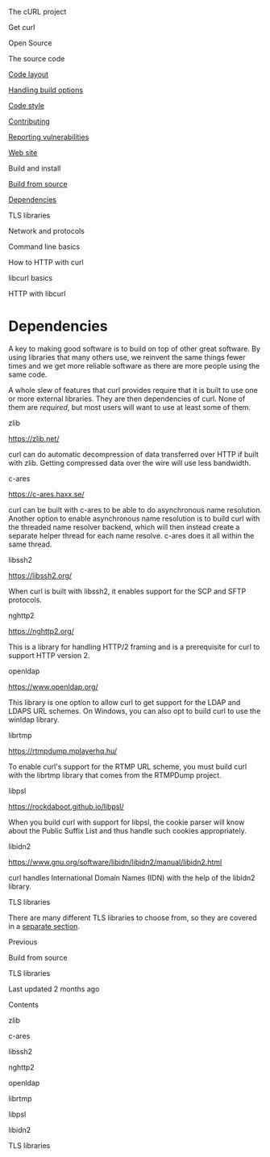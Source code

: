 

<span class="text-4505230f--UIH300-2063425d--textContentFamily-49a318e1--navButtonLabel-14a4968f">The cURL project</span>

<span class="text-4505230f--UIH300-2063425d--textContentFamily-49a318e1--navButtonLabel-14a4968f">Get curl</span>

<span class="text-4505230f--UIH300-2063425d--textContentFamily-49a318e1--navButtonLabel-14a4968f">Open Source</span>

<span class="text-4505230f--UIH300-2063425d--textContentFamily-49a318e1--navButtonLabel-14a4968f">The source code</span>

<a href="../layout.html" class="navButton-94f2579c--pageItemWithChildrenNested-2c5d8183--navButtonClickable-161b88ca"><span class="text-4505230f--UIH300-2063425d--textContentFamily-49a318e1--navButtonLabel-14a4968f">Code layout</span></a>

<a href="../options.html" class="navButton-94f2579c--pageItemWithChildrenNested-2c5d8183--navButtonClickable-161b88ca"><span class="text-4505230f--UIH300-2063425d--textContentFamily-49a318e1--navButtonLabel-14a4968f">Handling build options</span></a>

<a href="../style.html" class="navButton-94f2579c--pageItemWithChildrenNested-2c5d8183--navButtonClickable-161b88ca"><span class="text-4505230f--UIH300-2063425d--textContentFamily-49a318e1--navButtonLabel-14a4968f">Code style</span></a>

<a href="../contributing.html" class="navButton-94f2579c--pageItemWithChildrenNested-2c5d8183--navButtonClickable-161b88ca"><span class="text-4505230f--UIH300-2063425d--textContentFamily-49a318e1--navButtonLabel-14a4968f">Contributing</span></a>

<a href="../reportvuln.html" class="navButton-94f2579c--pageItemWithChildrenNested-2c5d8183--navButtonClickable-161b88ca"><span class="text-4505230f--UIH300-2063425d--textContentFamily-49a318e1--navButtonLabel-14a4968f">Reporting vulnerabilities</span></a>

<a href="../web.html" class="navButton-94f2579c--pageItemWithChildrenNested-2c5d8183--navButtonClickable-161b88ca"><span class="text-4505230f--UIH300-2063425d--textContentFamily-49a318e1--navButtonLabel-14a4968f">Web site</span></a>

<span class="text-4505230f--UIH300-2063425d--textContentFamily-49a318e1--navButtonLabel-14a4968f">Build and install</span>

<a href="fromsource.html" class="navButton-94f2579c--pageItemWithChildrenNested-2c5d8183--navButtonClickable-161b88ca"><span class="text-4505230f--UIH300-2063425d--textContentFamily-49a318e1--navButtonLabel-14a4968f">Build from source</span></a>

<a href="deps.html" class="navButton-94f2579c--pageItemWithChildrenNested-2c5d8183--navButtonClickable-161b88ca--navButtonOpened-6a88552e"><span class="text-4505230f--UIH300-2063425d--textContentFamily-49a318e1--navButtonLabel-14a4968f">Dependencies</span></a>

<span class="text-4505230f--UIH300-2063425d--textContentFamily-49a318e1--navButtonLabel-14a4968f">TLS libraries</span>

<span class="text-4505230f--UIH300-2063425d--textContentFamily-49a318e1--navButtonLabel-14a4968f">Network and protocols</span>

<span class="text-4505230f--UIH300-2063425d--textContentFamily-49a318e1--navButtonLabel-14a4968f">Command line basics</span>



<span class="text-4505230f--UIH300-2063425d--textContentFamily-49a318e1--navButtonLabel-14a4968f">How to HTTP with curl</span>

<span class="text-4505230f--UIH300-2063425d--textContentFamily-49a318e1--navButtonLabel-14a4968f">libcurl basics</span>

<span class="text-4505230f--UIH300-2063425d--textContentFamily-49a318e1--navButtonLabel-14a4968f">HTTP with libcurl</span>









# <span class="text-4505230f--DisplayH900-bfb998fa--textContentFamily-49a318e1">Dependencies</span>

<span class="text-4505230f--UIH300-2063425d--textUIFamily-5ebd8e40--text-8ee2c8b2"></span>

<span class="text-4505230f--UIH300-2063425d--textUIFamily-5ebd8e40--text-8ee2c8b2"></span>

<span class="text-4505230f--TextH400-3033861f--textContentFamily-49a318e1"><span data-key="2ee90dd582fc4e3987c261bdd1c29fae"><span data-offset-key="2ee90dd582fc4e3987c261bdd1c29fae:0">A key to making good software is to build on top of other great software. By using libraries that many others use, we reinvent the same things fewer times and we get more reliable software as there are more people using the same code.</span></span></span>

<span class="text-4505230f--TextH400-3033861f--textContentFamily-49a318e1"><span data-key="a111e2e98ea8443dbe7ef5ed89f77f65"><span data-offset-key="a111e2e98ea8443dbe7ef5ed89f77f65:0">A whole slew of features that curl provides require that it is built to use one or more external libraries. They are then dependencies of curl. None of them are </span><span data-offset-key="a111e2e98ea8443dbe7ef5ed89f77f65:1">_required_</span><span data-offset-key="a111e2e98ea8443dbe7ef5ed89f77f65:2">, but most users will want to use at least some of them.</span></span></span>

<span class="text-4505230f--HeadingH700-04e1a2a3--textContentFamily-49a318e1"><span data-key="91eb076560644b55a4960537d8495bf8"><span data-offset-key="91eb076560644b55a4960537d8495bf8:0">zlib</span></span></span>

<span class="text-4505230f--TextH400-3033861f--textContentFamily-49a318e1"><span data-key="332b613ef27f4bf98233b1172a7e6ac1"><span data-offset-key="332b613ef27f4bf98233b1172a7e6ac1:0"><span data-slate-zero-width="z">​</span></span></span><a href="https://zlib.net/" class="link-a079aa82--primary-53a25e66--link-faf6c434"><span data-key="4519120f1e99451ab5701b01243fbc9d"><span data-offset-key="4519120f1e99451ab5701b01243fbc9d:0">https://zlib.net/</span></span></a><span data-key="63fcec89afb649b291e135c8712f5058"><span data-offset-key="63fcec89afb649b291e135c8712f5058:0"><span data-slate-zero-width="z">​</span></span></span></span>

<span class="text-4505230f--TextH400-3033861f--textContentFamily-49a318e1"><span data-key="8a45b89866d347729fa371ab3d2ca1e9"><span data-offset-key="8a45b89866d347729fa371ab3d2ca1e9:0">curl can do automatic decompression of data transferred over HTTP if built with zlib. Getting compressed data over the wire will use less bandwidth.</span></span></span>

<span class="text-4505230f--HeadingH700-04e1a2a3--textContentFamily-49a318e1"><span data-key="3bf69aa8a111402aa0eb9c3a38d1eaff"><span data-offset-key="3bf69aa8a111402aa0eb9c3a38d1eaff:0">c-ares</span></span></span>

<span class="text-4505230f--TextH400-3033861f--textContentFamily-49a318e1"><span data-key="587b56e92b924e8c85daaef7c642b698"><span data-offset-key="587b56e92b924e8c85daaef7c642b698:0"><span data-slate-zero-width="z">​</span></span></span><a href="https://c-ares.haxx.se/" class="link-a079aa82--primary-53a25e66--link-faf6c434"><span data-key="1d7c5534304a454eb36c0128420ff68d"><span data-offset-key="1d7c5534304a454eb36c0128420ff68d:0">https://c-ares.haxx.se/</span></span></a><span data-key="0414ceb14f164a8db8fb58835b963526"><span data-offset-key="0414ceb14f164a8db8fb58835b963526:0"><span data-slate-zero-width="z">​</span></span></span></span>

<span class="text-4505230f--TextH400-3033861f--textContentFamily-49a318e1"><span data-key="049c35540dde434f8a253e01aebb0771"><span data-offset-key="049c35540dde434f8a253e01aebb0771:0">curl can be built with c-ares to be able to do asynchronous name resolution. Another option to enable asynchronous name resolution is to build curl with the threaded name resolver backend, which will then instead create a separate helper thread for each name resolve. c-ares does it all within the same thread.</span></span></span>

<span class="text-4505230f--HeadingH700-04e1a2a3--textContentFamily-49a318e1"><span data-key="3ee1db36c58f463ba25a2b4733efa6f7"><span data-offset-key="3ee1db36c58f463ba25a2b4733efa6f7:0">libssh2</span></span></span>

<span class="text-4505230f--TextH400-3033861f--textContentFamily-49a318e1"><span data-key="07aa17c200fe4669a9e65afdaa6c3156"><span data-offset-key="07aa17c200fe4669a9e65afdaa6c3156:0"><span data-slate-zero-width="z">​</span></span></span><a href="https://libssh2.org/" class="link-a079aa82--primary-53a25e66--link-faf6c434"><span data-key="767f72be3f414f53a755b60abb64ee1b"><span data-offset-key="767f72be3f414f53a755b60abb64ee1b:0">https://libssh2.org/</span></span></a><span data-key="0477da2b9d414145bfcea7e465a5ef65"><span data-offset-key="0477da2b9d414145bfcea7e465a5ef65:0"><span data-slate-zero-width="z">​</span></span></span></span>

<span class="text-4505230f--TextH400-3033861f--textContentFamily-49a318e1"><span data-key="2be44a36759841898edf16752a67b452"><span data-offset-key="2be44a36759841898edf16752a67b452:0">When curl is built with libssh2, it enables support for the SCP and SFTP protocols.</span></span></span>

<span class="text-4505230f--HeadingH700-04e1a2a3--textContentFamily-49a318e1"><span data-key="922c973698884544ab3904b94c66c70b"><span data-offset-key="922c973698884544ab3904b94c66c70b:0">nghttp2</span></span></span>

<span class="text-4505230f--TextH400-3033861f--textContentFamily-49a318e1"><span data-key="c065ef5d2d174db9b5f126650090e276"><span data-offset-key="c065ef5d2d174db9b5f126650090e276:0"><span data-slate-zero-width="z">​</span></span></span><a href="https://nghttp2.org/" class="link-a079aa82--primary-53a25e66--link-faf6c434"><span data-key="5da26648e55c45b1bdd366e8e4d3ceca"><span data-offset-key="5da26648e55c45b1bdd366e8e4d3ceca:0">https://nghttp2.org/</span></span></a><span data-key="febbb6087d794367b13e85fc1b3f9eb1"><span data-offset-key="febbb6087d794367b13e85fc1b3f9eb1:0"><span data-slate-zero-width="z">​</span></span></span></span>

<span class="text-4505230f--TextH400-3033861f--textContentFamily-49a318e1"><span data-key="af5287be61fb432e945ef0a26dc9cda0"><span data-offset-key="af5287be61fb432e945ef0a26dc9cda0:0">This is a library for handling HTTP/2 framing and is a prerequisite for curl to support HTTP version 2.</span></span></span>

<span class="text-4505230f--HeadingH700-04e1a2a3--textContentFamily-49a318e1"><span data-key="e2db4c24c0a14f7298e817321d2ef3c3"><span data-offset-key="e2db4c24c0a14f7298e817321d2ef3c3:0">openldap</span></span></span>

<span class="text-4505230f--TextH400-3033861f--textContentFamily-49a318e1"><span data-key="8e7f20b56ba946c5ac8be9e42552aa1b"><span data-offset-key="8e7f20b56ba946c5ac8be9e42552aa1b:0"><span data-slate-zero-width="z">​</span></span></span><a href="https://www.openldap.org/" class="link-a079aa82--primary-53a25e66--link-faf6c434"><span data-key="7a3c3f04ae58425cbdef8c9c9a6e59b4"><span data-offset-key="7a3c3f04ae58425cbdef8c9c9a6e59b4:0">https://www.openldap.org/</span></span></a><span data-key="cbeb56563cf14eacb75b4ac4f40b64a7"><span data-offset-key="cbeb56563cf14eacb75b4ac4f40b64a7:0"><span data-slate-zero-width="z">​</span></span></span></span>

<span class="text-4505230f--TextH400-3033861f--textContentFamily-49a318e1"><span data-key="35b5f40f992848d68fa0ac7a1f6f14f2"><span data-offset-key="35b5f40f992848d68fa0ac7a1f6f14f2:0">This library is one option to allow curl to get support for the LDAP and LDAPS URL schemes. On Windows, you can also opt to build curl to use the winldap library.</span></span></span>

<span class="text-4505230f--HeadingH700-04e1a2a3--textContentFamily-49a318e1"><span data-key="b8935ac19e2e4513b487e75cfbf71c83"><span data-offset-key="b8935ac19e2e4513b487e75cfbf71c83:0">librtmp</span></span></span>

<span class="text-4505230f--TextH400-3033861f--textContentFamily-49a318e1"><span data-key="a9c2eebfb22f49238309442ad3ae417f"><span data-offset-key="a9c2eebfb22f49238309442ad3ae417f:0"><span data-slate-zero-width="z">​</span></span></span><a href="https://rtmpdump.mplayerhq.hu/" class="link-a079aa82--primary-53a25e66--link-faf6c434"><span data-key="094ab43129bc4575a3cf1b8aaaa59aff"><span data-offset-key="094ab43129bc4575a3cf1b8aaaa59aff:0">https://rtmpdump.mplayerhq.hu/</span></span></a><span data-key="faa67534818b44d3bceded27a450c607"><span data-offset-key="faa67534818b44d3bceded27a450c607:0"><span data-slate-zero-width="z">​</span></span></span></span>

<span class="text-4505230f--TextH400-3033861f--textContentFamily-49a318e1"><span data-key="c162417ea95343e48e070541381c0ac9"><span data-offset-key="c162417ea95343e48e070541381c0ac9:0">To enable curl's support for the RTMP URL scheme, you must build curl with the librtmp library that comes from the RTMPDump project.</span></span></span>

<span class="text-4505230f--HeadingH700-04e1a2a3--textContentFamily-49a318e1"><span data-key="d44636a9a8f84ae096d0b71014515d62"><span data-offset-key="d44636a9a8f84ae096d0b71014515d62:0">libpsl</span></span></span>

<span class="text-4505230f--TextH400-3033861f--textContentFamily-49a318e1"><span data-key="2736384665144380b948f3b072668561"><span data-offset-key="2736384665144380b948f3b072668561:0"><span data-slate-zero-width="z">​</span></span></span><a href="https://rockdaboot.github.io/libpsl/" class="link-a079aa82--primary-53a25e66--link-faf6c434"><span data-key="7f5ebd3b72e1406290285f51654a573a"><span data-offset-key="7f5ebd3b72e1406290285f51654a573a:0">https://rockdaboot.github.io/libpsl/</span></span></a><span data-key="5d93f4afb223446c9bb2f2073622675a"><span data-offset-key="5d93f4afb223446c9bb2f2073622675a:0"><span data-slate-zero-width="z">​</span></span></span></span>

<span class="text-4505230f--TextH400-3033861f--textContentFamily-49a318e1"><span data-key="59a959fb04424f43b89ae9c89a83812c"><span data-offset-key="59a959fb04424f43b89ae9c89a83812c:0">When you build curl with support for libpsl, the cookie parser will know about the Public Suffix List and thus handle such cookies appropriately.</span></span></span>

<span class="text-4505230f--HeadingH700-04e1a2a3--textContentFamily-49a318e1"><span data-key="0a349b553c3e4d94a3a29b45eb7ee723"><span data-offset-key="0a349b553c3e4d94a3a29b45eb7ee723:0">libidn2</span></span></span>

<span class="text-4505230f--TextH400-3033861f--textContentFamily-49a318e1"><span data-key="194060e00b5f41d1936ee35351bfdbcf"><span data-offset-key="194060e00b5f41d1936ee35351bfdbcf:0"><span data-slate-zero-width="z">​</span></span></span><a href="https://www.gnu.org/software/libidn/libidn2/manual/libidn2.html" class="link-a079aa82--primary-53a25e66--link-faf6c434"><span data-key="3d0e74b427194860a6f884a8889a1a9f"><span data-offset-key="3d0e74b427194860a6f884a8889a1a9f:0">https://www.gnu.org/software/libidn/libidn2/manual/libidn2.html</span></span></a><span data-key="4db9355b134b43a395517aeaabe43526"><span data-offset-key="4db9355b134b43a395517aeaabe43526:0"><span data-slate-zero-width="z">​</span></span></span></span>

<span class="text-4505230f--TextH400-3033861f--textContentFamily-49a318e1"><span data-key="196013739df74985a7d2433cb5a49be5"><span data-offset-key="196013739df74985a7d2433cb5a49be5:0">curl handles International Domain Names (IDN) with the help of the libidn2 library.</span></span></span>

<span class="text-4505230f--HeadingH700-04e1a2a3--textContentFamily-49a318e1"><span data-key="88f7a2449e594f7c8d13925d8c0a9bf8"><span data-offset-key="88f7a2449e594f7c8d13925d8c0a9bf8:0">TLS libraries</span></span></span>

<span class="text-4505230f--TextH400-3033861f--textContentFamily-49a318e1"><span data-key="ea9db47c78b741d6b70fb0a015f7e203"><span data-offset-key="ea9db47c78b741d6b70fb0a015f7e203:0">There are many different TLS libraries to choose from, so they are covered in a </span></span><a href="https://github.com/bagder/everything-curl/tree/1ff0cc63f4e593145c71f32fb5cc128e3d9d4424/source/build/building-tls.md" class="link-a079aa82--primary-53a25e66--link-faf6c434"><span data-key="059149e31df94a178bfd2b7a5c25fd14"><span data-offset-key="059149e31df94a178bfd2b7a5c25fd14:0">separate section</span></span></a><span data-key="80b07652eab1499986f75d13b45981b8"><span data-offset-key="80b07652eab1499986f75d13b45981b8:0">.</span></span></span>

<a href="fromsource.html" class="reset-3c756112--card-6570f064--whiteCard-fff091a4--cardPrevious-56a5e674"></a>

<span class="text-4505230f--TextH200-a3425406--textContentFamily-49a318e1">Previous</span>

<span class="text-4505230f--UIH400-4e41e82a--textContentFamily-49a318e1">Build from source</span>

<a href="tls.html" class="reset-3c756112--card-6570f064--whiteCard-fff091a4--cardNext-19241c42"></a>


<span class="text-4505230f--UIH400-4e41e82a--textContentFamily-49a318e1">TLS libraries</span>



<span class="text-4505230f--TextH200-a3425406--textContentFamily-49a318e1">Last updated 2 months ago</span>



<span class="text-4505230f--InfoH100-1e92e1d1--textContentFamily-49a318e1">Contents</span>

<a href="deps.html#zlib" class="reset-3c756112--menuItem-aa02f6ec--menuItemLight-757d5235--menuItemInline-173bdf97--pageTocItem-f4427024"></a>

<span class="text-4505230f--UIH300-2063425d--textContentFamily-49a318e1"><span class="text-4505230f--UIH200-50ead35f--textContentFamily-49a318e1">zlib</span></span>

<a href="deps.html#c-ares" class="reset-3c756112--menuItem-aa02f6ec--menuItemLight-757d5235--menuItemInline-173bdf97--pageTocItem-f4427024"></a>

<span class="text-4505230f--UIH300-2063425d--textContentFamily-49a318e1"><span class="text-4505230f--UIH200-50ead35f--textContentFamily-49a318e1">c-ares</span></span>

<a href="deps.html#libssh2" class="reset-3c756112--menuItem-aa02f6ec--menuItemLight-757d5235--menuItemInline-173bdf97--pageTocItem-f4427024"></a>

<span class="text-4505230f--UIH300-2063425d--textContentFamily-49a318e1"><span class="text-4505230f--UIH200-50ead35f--textContentFamily-49a318e1">libssh2</span></span>

<a href="deps.html#nghttp2" class="reset-3c756112--menuItem-aa02f6ec--menuItemLight-757d5235--menuItemInline-173bdf97--pageTocItem-f4427024"></a>

<span class="text-4505230f--UIH300-2063425d--textContentFamily-49a318e1"><span class="text-4505230f--UIH200-50ead35f--textContentFamily-49a318e1">nghttp2</span></span>

<a href="deps.html#openldap" class="reset-3c756112--menuItem-aa02f6ec--menuItemLight-757d5235--menuItemInline-173bdf97--pageTocItem-f4427024"></a>

<span class="text-4505230f--UIH300-2063425d--textContentFamily-49a318e1"><span class="text-4505230f--UIH200-50ead35f--textContentFamily-49a318e1">openldap</span></span>

<a href="deps.html#librtmp" class="reset-3c756112--menuItem-aa02f6ec--menuItemLight-757d5235--menuItemInline-173bdf97--pageTocItem-f4427024"></a>

<span class="text-4505230f--UIH300-2063425d--textContentFamily-49a318e1"><span class="text-4505230f--UIH200-50ead35f--textContentFamily-49a318e1">librtmp</span></span>

<a href="deps.html#libpsl" class="reset-3c756112--menuItem-aa02f6ec--menuItemLight-757d5235--menuItemInline-173bdf97--pageTocItem-f4427024"></a>

<span class="text-4505230f--UIH300-2063425d--textContentFamily-49a318e1"><span class="text-4505230f--UIH200-50ead35f--textContentFamily-49a318e1">libpsl</span></span>

<a href="deps.html#libidn2" class="reset-3c756112--menuItem-aa02f6ec--menuItemLight-757d5235--menuItemInline-173bdf97--pageTocItem-f4427024"></a>

<span class="text-4505230f--UIH300-2063425d--textContentFamily-49a318e1"><span class="text-4505230f--UIH200-50ead35f--textContentFamily-49a318e1">libidn2</span></span>

<a href="deps.html#tls-libraries" class="reset-3c756112--menuItem-aa02f6ec--menuItemLight-757d5235--menuItemInline-173bdf97--pageTocItem-f4427024"></a>

<span class="text-4505230f--UIH300-2063425d--textContentFamily-49a318e1"><span class="text-4505230f--UIH200-50ead35f--textContentFamily-49a318e1">TLS libraries</span></span>
